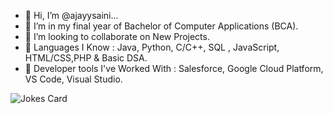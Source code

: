 - 👋 Hi, I’m @ajayysaini...
- 🌱 I’m in my final year of Bachelor of Computer Applications (BCA).
- 💞️ I’m looking to collaborate on New Projects.
- 👀 Languages I Know : Java, Python, C/C++, SQL , JavaScript, HTML/CSS,PHP &  Basic DSA.
- 👀 Developer tools I've Worked With : Salesforce, Google Cloud Platform, VS Code, Visual Studio.
   
   
   
<!-- Markdown -->

![Jokes Card](https://readme-jokes.vercel.app/api)
